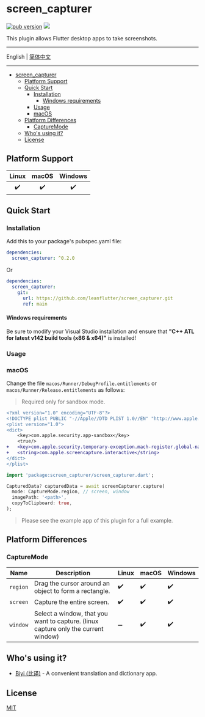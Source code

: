 # screen_capturer

[![pub version][pub-image]][pub-url] [![][discord-image]][discord-url]

[pub-image]: https://img.shields.io/pub/v/screen_capturer.svg
[pub-url]: https://pub.dev/packages/screen_capturer
[discord-image]: https://img.shields.io/discord/884679008049037342.svg
[discord-url]: https://discord.gg/zPa6EZ2jqb

This plugin allows Flutter desktop apps to take screenshots.

---

English | [简体中文](./README-ZH.md)

---

<!-- START doctoc generated TOC please keep comment here to allow auto update -->
<!-- DON'T EDIT THIS SECTION, INSTEAD RE-RUN doctoc TO UPDATE -->

- [screen_capturer](#screen_capturer)
  - [Platform Support](#platform-support)
  - [Quick Start](#quick-start)
    - [Installation](#installation)
      - [Windows requirements](#windows-requirements)
    - [Usage](#usage)
    - [macOS](#macos)
  - [Platform Differences](#platform-differences)
    - [CaptureMode](#capturemode)
  - [Who's using it?](#whos-using-it)
  - [License](#license)

<!-- END doctoc generated TOC please keep comment here to allow auto update -->

## Platform Support

| Linux | macOS | Windows |
| :---: | :---: | :-----: |
|  ✔️   |  ✔️   |   ✔️    |

## Quick Start

### Installation

Add this to your package's pubspec.yaml file:

```yaml
dependencies:
  screen_capturer: ^0.2.0
```

Or

```yaml
dependencies:
  screen_capturer:
    git:
      url: https://github.com/leanflutter/screen_capturer.git
      ref: main
```

#### Windows requirements

Be sure to modify your Visual Studio installation and ensure that **"C++ ATL for latest v142 build tools (x86 & x64)"** is installed!

### Usage

### macOS

Change the file `macos/Runner/DebugProfile.entitlements` or `macos/Runner/Release.entitlements` as follows:

> Required only for sandbox mode.

```diff
<?xml version="1.0" encoding="UTF-8"?>
<!DOCTYPE plist PUBLIC "-//Apple//DTD PLIST 1.0//EN" "http://www.apple.com/DTDs/PropertyList-1.0.dtd">
<plist version="1.0">
<dict>
	<key>com.apple.security.app-sandbox</key>
	<true/>
+	<key>com.apple.security.temporary-exception.mach-register.global-name</key>
+	<string>com.apple.screencapture.interactive</string>
</dict>
</plist>
```

```dart
import 'package:screen_capturer/screen_capturer.dart';

CapturedData? capturedData = await screenCapturer.capture(
  mode: CaptureMode.region, // screen, window
  imagePath: '<path>',
  copyToClipboard: true,
);
```

> Please see the example app of this plugin for a full example.

## Platform Differences

### CaptureMode

| Name     | Description                                                                        | Linux | macOS | Windows |
| -------- | ---------------------------------------------------------------------------------- | ----- | ----- | ------- |
| `region` | Drag the cursor around an object to form a rectangle.                              | ✔️    | ✔️    | ✔️      |
| `screen` | Capture the entire screen.                                                         | ✔️    | ✔️    | ✔️      |
| `window` | Select a window, that you want to capture. (linux capture only the current window) | ➖    | ✔️    | ✔️      |

## Who's using it?

- [Biyi (比译)](https://biyidev.com/) - A convenient translation and dictionary app.

## License

[MIT](./LICENSE)
